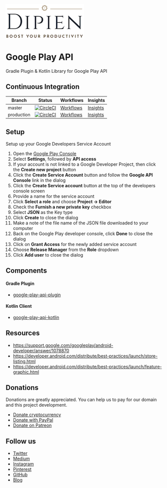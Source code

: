 [![Dipien](https://raw.githubusercontent.com/dipien/dipien-component-builder/master/.github/dipien_logo.png)](http://www.dipien.com)

# Google Play API
Gradle Plugin & Kotlin Library for Google Play API

## Continuous Integration
|Branch|Status|Workflows|Insights|
| ------------- | ------------- | ------------- | ------------- |
|master|[![CircleCI](https://circleci.com/gh/dipien/google-play-api/tree/master.svg?style=svg)](https://circleci.com/gh/dipien/google-play-api/tree/master)|[Workflows](https://circleci.com/gh/dipien/workflows/google-play-api/tree/master)|[Insights](https://circleci.com/build-insights/gh/dipien/google-play-api/master)|
|production|[![CircleCI](https://circleci.com/gh/dipien/google-play-api/tree/production.svg?style=svg)](https://circleci.com/gh/dipien/google-play-api/tree/production)|[Workflows](https://circleci.com/gh/dipien/workflows/google-play-api/tree/production)|[Insights](https://circleci.com/build-insights/gh/dipien/google-play-api/production)|

## Setup

Setup up your Google Developers Service Account

1. Open the [Google Play Console](https://play.google.com/apps/publish/)
1. Select **Settings**, followed by **API access**
1. If your account is not linked to a Google Developer Project, then click the **Create new project** button
1. Click the **Create Service Account** button and follow the **Google API Console** link in the dialog
1. Click the **Create Service account** button at the top of the developers console screen
1. Provide a name for the service account
1. Click **Select a role** and choose **Project -> Editor**
1. Check the **Furnish a new private key** checkbox
1. Select **JSON** as the Key type
1. Click **Create** to close the dialog
1. Make a note of the file name of the JSON file downloaded to your computer
1. Back on the Google Play developer console, click **Done** to close the dialog
1. Click on **Grant Access** for the newly added service account
1. Choose **Release Manager** from the **Role** dropdown
1. Click **Add user** to close the dialog

## Components

#### Gradle Plugin
* [google-play-api-plugin](/google-play-api-plugin)

#### Kotlin Client
* [google-play-api-kotlin](/google-play-api-kotlin)

## Resources

* https://support.google.com/googleplay/android-developer/answer/1078870
* https://developer.android.com/distribute/best-practices/launch/store-listing.html
* https://developer.android.com/distribute/best-practices/launch/feature-graphic.html

## Donations

Donations are greatly appreciated. You can help us to pay for our domain and this project development.

* [Donate cryptocurrency](http://coinbase.dipien.com/)
* [Donate with PayPal](http://paypal.dipien.com/)
* [Donate on Patreon](http://patreon.dipien.com/)

## Follow us
* [Twitter](http://twitter.dipien.com)
* [Medium](http://medium.dipien.com)
* [Instagram](http://instagram.dipien.com)
* [Pinterest](http://pinterest.dipien.com)
* [GitHub](http://github.dipien.com)
* [Blog](http://blog.dipien.com)
